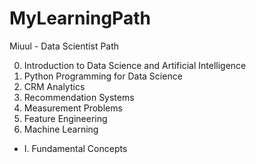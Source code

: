 # MyLearningPath
Miuul - Data Scientist Path

0. Introduction to Data Science and Artificial Intelligence
1. Python Programming for Data Science
2. CRM Analytics
3. Recommendation Systems
4. Measurement Problems
5. Feature Engineering
6. Machine Learning
  - I. Fundamental Concepts
   
